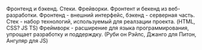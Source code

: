 Фронтенд и бэкенд. Стеки. Фрейворки.
Фронтент и бекенд из веб-разработки. Фронтенд - внешний интерфейс, бэкенд - серверная часть.
Стек -  набор технологий, используемый для реалзации проекта. (HTML, CSS? JS TS)
 Фреймворк - расширение для языка программирования, упрощает разработку и поддерждку. (Руби он Рэйлс, Джанго для Питон, Ангуляр для  JS)
